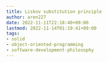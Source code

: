 ```yaml
---
title: Liskov substitution principle
author: aren227
date: 2022-11-11T22:18:40+09:00
lastmod: 2022-11-14T01:19:41+09:00
tags:
- solid
- object-oriented-programming
- software-development-philosophy
---
```

